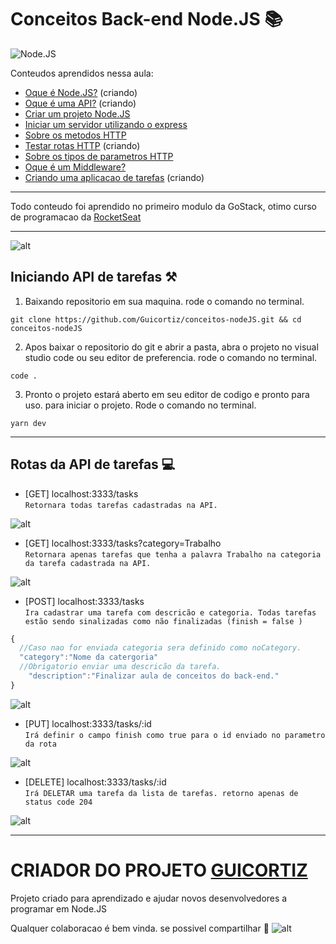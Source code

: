 # Conceitos Back-end Node.JS 📚
![Node.JS](https://isitics.com/wp-content/uploads/2019/06/2400%D1%851260-rw-blog-node-js.png)
    
Conteudos aprendidos nessa aula:
- [Oque é Node.JS?](/Content/ConceitosNode.MD) (criando)
- [Oque é uma API?](/Content/ConceitosAPI.MD) (criando)
- [Criar um projeto Node.JS](Content/CriarProjeto.MD)
- [Iniciar um servidor utilizando o express](Content/IniciarServidor.MD)
- [Sobre os metodos HTTP](Content/MetodosHTTP.MD)
- [Testar rotas HTTP](Content/TestarRotasHTTP.MD) (criando)
- [Sobre os tipos de parametros HTTP](Content/ParametrosHTTP.MD)
- [Oque é um Middleware?](Content/Middlewares.MD)
- [Criando uma aplicacao de tarefas](Content/AplicacaoTarefas.MD) (criando)

----------
Todo conteudo foi aprendido no primeiro modulo da GoStack, otimo curso de programacao da [RocketSeat](https://rocketseat.com.br/)

----------

![alt](https://riis.com/wp-content/uploads/2017/07/api.jpg)

## Iniciando API de tarefas ⚒
1. Baixando repositorio em sua maquina. rode o comando no terminal.
```
git clone https://github.com/Guicortiz/conceitos-nodeJS.git && cd conceitos-nodeJS
```
2. Apos baixar o repositorio do git e abrir a pasta, abra o projeto no visual studio code ou seu editor de preferencia. rode o comando no terminal.
```
code .
```
3. Pronto o projeto estará aberto em seu editor de codigo e pronto para uso. para iniciar o projeto. Rode o comando no terminal.
```
yarn dev
```
----------
## Rotas da API de tarefas 💻
- [GET] localhost:3333/tasks  
`Retornara todas tarefas cadastradas na API.`

![alt](images/retornogetsemparametro.png?raw=true "Retorno Get")

- [GET] localhost:3333/tasks?category=Trabalho   
`Retornara apenas tarefas que tenha a palavra Trabalho na categoria da tarefa cadastrada na API.`

![alt](images/retornogetparametro.png?raw=true "Retorno Get com parametro")
- [POST] localhost:3333/tasks   
`Ira cadastrar uma tarefa com descricão e categoria. Todas tarefas estão sendo sinalizadas como não finalizadas (finish = false )`
```javascript
{
  //Caso nao for enviada categoria sera definido como noCategory.
  "category":"Nome da catergoria"
  //Obrigatorio enviar uma descricão da tarefa.
	"description":"Finalizar aula de conceitos do back-end."
}
```

![alt](images/retornopost.png?raw=true "Retorno Post")

- [PUT] localhost:3333/tasks/:id   
`Irá definir o campo finish como true para o id enviado no parametro da rota`

![alt](images/retornoupdate.png?raw=true "Retorno Update")

- [DELETE] localhost:3333/tasks/:id   
`Irá DELETAR uma tarefa da lista de tarefas. retorno apenas de status code 204`

![alt](images/retornodelete.png?raw=true "Retorno Delete")


----------
# CRIADOR DO PROJETO [GUICORTIZ](https://github.com/Guicortiz)
Projeto criado para aprendizado e ajudar novos desenvolvedores a programar em Node.JS  
  
Qualquer colaboracao é bem vinda. se possivel compartilhar 💙
![alt](https://avatars2.githubusercontent.com/u/32350762?s=460&u=1f2572701fb8f7ccdb1d7b0c9cf1d9677a8f6610&v=4)
